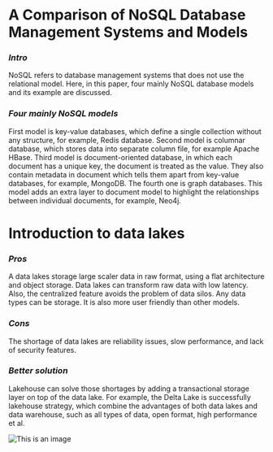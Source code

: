 # **A Comparison of NoSQL Database Management Systems and Models**

### *Intro*
NoSQL refers to database management systems that does not use the relational model. Here, in this paper, four mainly NoSQL database models and its example are discussed. 

### *Four mainly NoSQL models*
First model is key-value databases, which define a single collection without any structure, for example, Redis database. Second model is columnar database, which stores data into separate column file, for example Apache HBase. Third model is document-oriented database, in which each document has a unique key, the document is treated as the value. They also contain metadata in document which tells them apart from key-value databases, for example, MongoDB. The fourth one is graph databases. This model adds an extra layer to document model to highlight the relationships between individual documents, for example, Neo4j. 





# **Introduction to data lakes**

### *Pros*
A data lakes storage large scaler data in raw format, using a flat architecture and object storage. Data lakes can transform raw data with low latency. Also, the centralized feature avoids the problem of data silos. Any data types can be storage. It is also more user friendly than other models. 

### *Cons*
The shortage of data lakes are reliability issues, slow performance, and lack of security features. 

### *Better solution*
Lakehouse can solve those shortages by adding a transactional storage layer on top of the data lake. For example, the Delta Lake is successfully lakehouse strategy, which combine the advantages of both data lakes and data warehouse, such as all types of data, open format, high performance et al. 

![This is an image](/homework/Marketecture-1.png)

